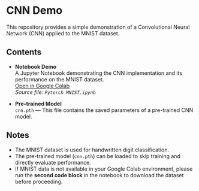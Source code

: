 # CNN Demo

This repository provides a simple demonstration of a Convolutional Neural Network (CNN) applied to the MNIST dataset.

## Contents

- **Notebook Demo**  
A Jupyter Notebook demonstrating the CNN implementation and its performance on the MNIST dataset.  
[Open in Google Colab](https://colab.research.google.com/drive/1oYbRdkrgTVKkwxGL3Lxye31pO0UfBh-9)  
*Source file: `Pytorch MNIST.ipynb`*


- **Pre-trained Model**  
  `cnn.pth` — This file contains the saved parameters of a pre-trained CNN model.

## Notes

- The MNIST dataset is used for handwritten digit classification.
- The pre-trained model (`cnn.pth`) can be loaded to skip training and directly evaluate performance.
- If MNIST data is not available in your Google Colab environment, please run the **second code block** in the notebook to download the dataset before proceeding.
